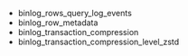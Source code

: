 - binlog_rows_query_log_events
- binlog_row_metadata
- binlog_transaction_compression
- binlog_transaction_compression_level_zstd